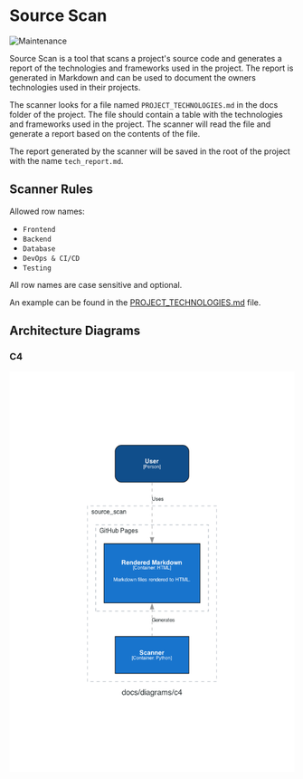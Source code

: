 # Source Scan

![Maintenance](https://img.shields.io/badge/Maintenance-8A2BE2?style=for-the-badge&color=19e650&label=Status)

Source Scan is a tool that scans a project's source code and generates a report of the technologies and frameworks used in the project. The report is generated in Markdown and can be used to document the owners technologies used in their projects.

The scanner looks for a file named `PROJECT_TECHNOLOGIES.md` in the docs folder of the project. The file should contain a table with the technologies and frameworks used in the project. The scanner will read the file and generate a report based on the contents of the file.

The report generated by the scanner will be saved in the root of the project with the name `tech_report.md`.

## Scanner Rules

Allowed row names:

- `Frontend`
- `Backend`
- `Database`
- `DevOps & CI/CD`
- `Testing`

All row names are case sensitive and optional.

An example can be found in the [PROJECT_TECHNOLOGIES.md](docs/PROJECT_TECHNOLOGIES.md) file.

## Architecture Diagrams

### C4

![c4](./docs/diagrams/c4.png)
